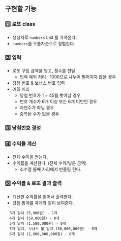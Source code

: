 ## 구현할 기능
###  1️⃣ 로또 class
- 생성자로 `numbers` List 를 가져온다.
- `numbers`를 오름차순으로 정렬한다.

### 2️⃣ 입력
- 로또 구입 금액을 얻고, 횟수를 전달
  - 입력 예외 처리 : 1000으로 나누어 떨어지지 않을 경우
- 당첨 번호 & 보너스 번호 입력
- 예외 처리
  - 당첨 번호가 1 ~ 45를 벗어날 경우
  - 번호 개수가 6개 이상 또는 6개 미만인 경우
  - 자연수가 아닐 경우
  - 중복된 수가 있을 경우

### 3️⃣ 당첨번호 결정 

### 4️⃣ 수익률 계산
- 전체 수익을 얻는다.
- 수익률을 계산한다. (전체 수익/넣은 금액)
  - 소수점 둘째 자리에서 반올림 한다.

### 5️⃣ 수익률 & 로또 결과 출력
- 계산한 수익률을 얻어서 출력한다.
- 당첨 통계를 아래와 같이 보여준다.
``` 
  3개 일치 (5,000원) - 1개
  4개 일치 (50,000원) - 0개
  5개 일치 (1,500,000원) - 0개
  5개 일치, 보너스 볼 일치 (30,000,000원) - 0개
  6개 일치 (2,000,000,000원) - 0개
```